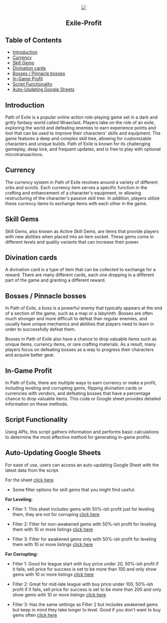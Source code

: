 <p align=center>
    <a href="https://www.pathofexile.com/" title="Path of Exile Website">
      <img align="center" src="https://www.pathofexile.com/protected/image/layout/cruciblelogo.png?v=1680235310122&key=_T0JuTA0JCDHg7yjm-5TWw" />
    </a>
</p>

<h2 align="center">Exile-Profit</h2>

## Table of Contents
- [Introduction](#introduction)
- [Currency](#currency)
- [Skill Gems](#skill-gems)
- [Divination cards](#divination-cards)
- [Bosses / Pinnacle bosses](#bosses-/-pinnacle-bosses)
- [In-Game Profit](#in-game-profit)
- [Script Functionality](#script-functionality)
- [Auto-Updating Google Sheets](#auto-updating-google-sheets)


## Introduction
Path of Exile is a popular online action role-playing game set in a dark and gritty fantasy world called Wraeclast. Players take on the role of an exile, exploring the world and defeating enemies to earn experience points and loot that can be used to improve their characters' skills and equipment. The game features a deep and complex skill tree, allowing for customizable characters and unique builds. Path of Exile is known for its challenging gameplay, deep lore, and frequent updates, and is free to play with optional microtransactions.

## Currency
The currency system in Path of Exile revolves around a variety of different orbs and scrolls. Each currency item serves a specific function in the crafting and enhancement of a character's equipment, or allowing restructuring of the character's passive skill tree. In addition, players utilize these currency items to exchange items with each other in the game.

## Skill Gems
Skill Gems, also known as Active Skill Gems, are items that provide players with new abilities when placed into an item socket. These gems come in different levels and quality variants that can increase their power. 

## Divination cards
A divination card is a type of item that can be collected to exchange for a reward. There are many different cards, each one dropping in a different part of the game and granting a different reward.

## Bosses / Pinnacle bosses
In Path of Exile, a boss is a powerful enemy that typically appears at the end of a section of the game, such as a map or a labyrinth. Bosses are often much stronger and more difficult to defeat than regular enemies, and usually have unique mechanics and abilities that players need to learn in order to successfully defeat them.

Bosses in Path of Exile also have a chance to drop valuable items such as unique items, currency items, or rare crafting materials. As a result, many players focus on defeating bosses as a way to progress their characters and acquire better gear.

## In-Game Profit
In Path of Exile, there are multiple ways to earn currency or make a profit, including leveling and corrupting gems, flipping divination cards or currencies with vendors, and defeating bosses that have a percentage chance to drop valuable items. This code or Google sheet provides detailed information on these methods.

## Script Functionality
Using APIs, this script gathers information and performs basic calculations to determine the most effective method for generating in-game profits.

## Auto-Updating Google Sheets
For ease of use, users can access an auto-updating Google Sheet with the latest data from the script.

For the sheet [click here](https://docs.google.com/spreadsheets/d/1qcYu22DIwEORUYuTJNnYnxS5ceQx8y6XJhVjBai_0lI/edit#gid=853621891)

* Some filter options for skill gems that you might find useful:

**For Leveling:**
* Filter 1: This sheet includes gems with 50%-ish profit just for leveling them, they are not for corruping [click here](https://docs.google.com/spreadsheets/d/1qcYu22DIwEORUYuTJNnYnxS5ceQx8y6XJhVjBai_0lI/edit#gid=1128179025&fvid=2016462890)

* Filter 2: Filter for non-awakened gems with 50%-ish profit for leveling them with 10 or more listings [click here](https://docs.google.com/spreadsheets/d/1qcYu22DIwEORUYuTJNnYnxS5ceQx8y6XJhVjBai_0lI/edit#gid=1128179025&fvid=1198810126)

* Filter 3: Filter for awakened gems only with 50%-ish profit for leveling them with 10 or more listings [click here](https://docs.google.com/spreadsheets/d/1qcYu22DIwEORUYuTJNnYnxS5ceQx8y6XJhVjBai_0lI/edit#gid=1128179025&fvid=1744942205)


**For Corrupting:**
* Filter 1: Good for league start with buy price under 20, 50%-ish profit if it fails, sell price for success is set to be more than 100 and only show gems with 10 or more listings [click here](https://docs.google.com/spreadsheets/d/1qcYu22DIwEORUYuTJNnYnxS5ceQx8y6XJhVjBai_0lI/edit#gid=520131547&fvid=434671070)

* Filter 2: Great for mid-late league with buy price under 100, 50%-ish profit if it fails, sell price for success is set to be more than 200 and only show gems with 10 or more listings [click here](https://docs.google.com/spreadsheets/d/1qcYu22DIwEORUYuTJNnYnxS5ceQx8y6XJhVjBai_0lI/edit#gid=520131547&fvid=1816347774)

* Filter 3: Has the same settings as Filter 2 but includes awakened gems but keep in mind they take longer to level. Good if you don't want to buy gems often [click here](https://docs.google.com/spreadsheets/d/1qcYu22DIwEORUYuTJNnYnxS5ceQx8y6XJhVjBai_0lI/edit#gid=520131547&fvid=1324263742)
